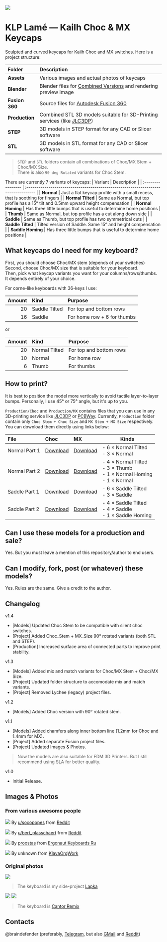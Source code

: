 ![](./Assets/KLP_Lame_Preview_All_New.jpg)

# KLP Lamé — Kailh Choc & MX Keycaps

Sculpted and curved keycaps for Kailh Choc and MX switches. Here is a project structure:

| Folder         | Description                                                                                   |
| :------------- | :-------------------------------------------------------------------------------------------- |
| **Assets**     | Various images and actual photos of keycaps                                                   |
| **Blender**    | Blender files for [Combined Versions](#how-to-print) and rendering preview image              |
| **Fusion 360** | Source files for [Autodesk Fusion 360](https://www.autodesk.com/products/fusion-360/overview) |
| **Production** | Combined STL 3D models suitable for 3D-Printing services (like [JLC3DP](https://jlc3dp.com))  |
| **STEP**       | 3D models in STEP format for any CAD or Slicer software                                       |
| **STL**        | 3D models in STL format for any CAD or Slicer software                                        |

> `STEP` and `STL` folders contain all combinations of Choc/MX Stem + Choc/MX Size.<br>There is also `90 deg Rotated` variants for Choc Stem.

There are currently 7 variants of keycaps:
| Variant           | Description                                                                         |
| :---------------- | :---------------------------------------------------------------------------------- |
| **Normal**        | Just a flat keycap profile with a small recess, that is soothing for fingers        |
| **Normal Tilted** | Same as Normal, but top profile has a 15° tilt and 0.5mm upward height compensation |
| **Normal Homing** | Has three little bumps that is useful to determine home positions                   |
| **Thumb**         | Same as Normal, but top profile has a cut along down side                           |
| **Saddle**        | Same as Thumb, but top profile has two symmetrical cuts                             |
| **Saddle Tilted** | Tilted version of Saddle. Same 15° and height compensation                          |
| **Saddle Homing** | Has three little bumps that is useful to determine home positions                   |

## What keycaps do I need for my keyboard?

First, you should choose Choc/MX stem (depends of your switches)<br>
Second, choose Choc/MX size that is suitable for your keyboard.<br>
Then, pick what keycap variants you want for your columns/rows/thumbs. It depends entirely of your choice.

For corne-like keyboards with 36-keys I use:

| Amount | Kind          | Purpose                     |
| -----: | :------------ | :-------------------------- |
|     20 | Saddle Tilted | For top and bottom rows     |
|     16 | Saddle        | For home row + 6 for thumbs |

or

| Amount | Kind          | Purpose                 |
| -----: | :------------ | :---------------------- |
|     20 | Normal Tilted | For top and bottom rows |
|     10 | Normal        | For home row            |
|      6 | Thumb         | For thumbs              |

## How to print?

It is best to position the model more vertically to avoid tactile layer-to-layer bumps. Personally, I use 45° or 75° angle, but it's up to you.

`Production/Choc` and `Production/MX` contains files that you can use in any 3D-printing service like [JLC3DP](https://jlc3dp.com) or [PCBWay](https://www.pcbway.com/rapid-prototyping/3d-printing/). Currently, `Production` folder contain only `Choc Stem + Choc Size` and `MX Stem + MX Size` respectively. You can download them directly using links below:

| File          | Choc                           | MX                           | Kinds                                                                        |
| :------------ | :----------------------------- | :--------------------------- | ---------------------------------------------------------------------------- |
| Normal Part 1 | [Download][normal-part-1-choc] | [Download][normal-part-1-mx] | - 6 × Normal Tilted<br/>- 3 × Normal                                         |
| Normal Part 2 | [Download][normal-part-2-choc] | [Download][normal-part-2-mx] | - 4 × Normal Tilted<br/>- 3 × Thumb<br/>- 1 × Normal Homing<br/>- 1 × Normal |
| Saddle Part 1 | [Download][saddle-part-1-choc] | [Download][saddle-part-1-mx] | - 6 × Saddle Tilted<br/>- 3 × Saddle                                         |
| Saddle Part 2 | [Download][saddle-part-2-choc] | [Download][saddle-part-2-mx] | - 4 × Saddle Tilted<br/>- 4 × Saddle<br/>- 1 × Saddle Homing                 |


[normal-part-1-choc]: ./Production/Choc/Choc_Stem_Choc_Size_Normal_Part_1.zip
[normal-part-2-choc]: ./Production/Choc/Choc_Stem_Choc_Size_Normal_Part_2.zip

[saddle-part-1-choc]: ./Production/Choc/Choc_Stem_Choc_Size_Saddle_Part_1.zip
[saddle-part-2-choc]: ./Production/Choc/Choc_Stem_Choc_Size_Saddle_Part_2.zip

[normal-part-1-mx]: ./Production/MX/MX_Stem_MX_Size_Normal_Part_1.zip
[normal-part-2-mx]: ./Production/MX/MX_Stem_MX_Size_Normal_Part_2.zip

[saddle-part-1-mx]: ./Production/MX/MX_Stem_MX_Size_Saddle_Part_1.zip
[saddle-part-2-mx]: ./Production/MX/MX_Stem_MX_Size_Saddle_Part_2.zip

## Can I use these models for a production and sale?

Yes. But you must leave a mention of this repository/author to end users.

## Can I modify, fork, post (or whatever) these models?

Yes. Rules are the same. Give a credit to the author.

## Changelog

v1.4
- [Models] Updated Choc Stem to be compatible with silent choc switches.
- [Project] Added Choc_Stem + MX_Size 90° rotated variants (both STL and STEP).
- [Production] Increased surface area of connected parts to improve print stability.

v1.3
- [Models] Added mix and match variants for Choc/MX Stem + Choc/MX Size.
- [Project] Updated folder structure to accomodate mix and match variants.
- [Project] Removed Lychee (legacy) project files.

v1.2
- [Models] Added Choc version with 90° rotated stem.

v1.1

- [Models] Added chamfers along inner bottom line (1.2mm for Choc and 1.4mm for MX).
- [Project] Added separate Fusion project files.
- [Project] Updated Images & Photos.

> Now the models are also suitable for FDM 3D Printers. But I still recommend using SLA for better quality.

v1.0

- Initial Release.

## Images & Photos

### From various awesome people

![](./Assets/reddit-socopopes-9cws8sotb1bd1.jpg)
By [u/socopopes](https://www.reddit.com/user/socopopes/) from [Reddit](https://www.reddit.com/r/ErgoMechKeyboards/comments/1dx9d7j/down_14_more_keys_only_34_more_to_go/)

![](./Assets/reddit-bert_plasschaert-a16vk4g4na8d1.jpg)
By [u/bert_plasschaert](https://www.reddit.com/user/bert_plasschaert/) from [Reddit](https://www.reddit.com/r/ErgoMechKeyboards/comments/1dmirsg/totem_tenting_bottom_plate/)

![](./Assets/telegram-ergonautkb_ru-001.jpg)
By [proostas](https://t.me/proostas) from [Ergonaut Keyboards Ru](https://t.me/ergonautkb_ru)

![](./Assets/unknown-8j3bn7a913sf4.jpg)
By unknown from [KlavaOrgWork](https://t.me/klavaorgwork)

### Original photos

![](./Assets/KLP-Lame-Lapka-Preview.jpg)

> The keyboard is my side-project [Lapka](https://github.com/braindefender/lapka)

![](./Assets/KLP-Lame-Cantor-Preview.jpg)
![](./Assets/KLP-Lame-Cantor-Preview-Side.jpg)

> The keyboard is [Cantor Remix](https://github.com/nilokr/cantor-remix)

## Contacts

@braindefender (preferably, [Telegram](t.me/braindefender), but also [GMail](mailto:braindefender@gmail.com) and [Reddit](https://www.reddit.com/user/braindefender/))
